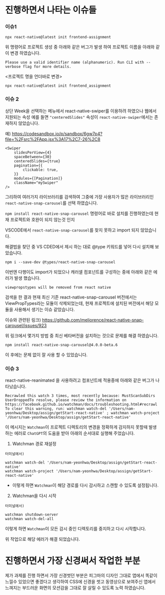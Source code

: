 # 진행하면서 나타는 이슈들

### 이슈1

```shell
npx react-native@latest init frontend-assignment
```

위 명령어로 프로젝트 생성 중 아래와 같은 버그가 발생 하여 프로젝트 이름을 아래와 같이 변경 하였습니다.

`Please use a valid identifier name (alphanumeric).
Run CLI with --verbose flag for more details.`

<프로젝트 명을 언더바로 변경>

```shell
npx react-native@latest init frontend_assignment
```

### 이슈 2

상단 Week을 선택하는 메뉴에서 react-native-swiper를 이용하려 하였으나 웹에서 지원되는 속성 예를 들면 `"centeredSlides"` 속성이 `react-native-swiper`에서는 존재하지 않았습니다.

예) https://codesandbox.io/p/sandbox/6gw7p4?file=%2Fsrc%2FApp.jsx%3A17%2C7-26%2C8

```shell
<Swiper
    slidesPerView={4}
    spaceBetween={30}
    centeredSlides={true}
    pagination={{
        clickable: true,
    }}
    modules={[Pagination]}
    className="mySwiper"
/>
```

그리하여 여러가지 라이브러리를 검색하여 그중에 가장 사용자가 많은 라이브러리인 `react-native-snap-carousel`를 선택 하였습니다.

`npm install react-native-snap-carousel` 명령어로 바로 설치를 진행하였는데 현재 프로젝트와 호완이 되지 않는것 인지

VSCODE에서 `react-native-snap-carousel`를 찾지 못하고 import 되지 않았습니다.

해결법을 찾던 중 VS CDED에서 제시 하는 대로 @type 키워드를 넣어 다시 설치해 보았습니다.

```shell
npm i --save-dev @types/react-native-snap-carousel
```

이번엔 다행이도 import가 되었으나 캐러샐 컴포넌트를 구성하는 중에 아래와 같은 에러가 발생 했습니다.

`viewpropstypes will be removed from react native`

검색을 한 결과 현재 최신 기준 react-native-snap-carousel 버전에서는 ViewPropTypes라는 모듈이 삭제되었는데, 현재 프로젝트에 설치된 버전에서 해당 모듈을 사용해서 생기는 이슈 같았습니다.

이슈와 관련된 링크)
https://github.com/meliorence/react-native-snap-carousel/issues/923

위 링크에서 몇가지 방법 중 최신 베타버전을 설치하는 것으로 문제를 해결 하였습니다.

```shell
npm install react-native-snap-carousel@4.0.0-beta.6
```

이 후에는 문제 없이 잘 사용 할 수 있었습니다.

### 이슈 3

react-native-reanimated 을 사용하려고 컴포넌트에 적용중에 아래와 같은 버그가 나타났습니다.

`Recrawled this watch 3 times, most recently because:
MustScanSubDirs UserDroppedTo resolve, please review the information on
https://facebook.github.io/watchman/docs/troubleshooting.html#recrawl
To clear this warning, run:
watchman watch-del '/Users/nam-yeonhwa/Desktop/assign/getStart-react-native' ; watchman watch-project '/Users/nam-yeonhwa/Desktop/assign/getStart-react-native'`

이 메시지는 `Watchman`이 프로젝트 디렉토리의 변경을 정확하게 감지하지 못할때 발생하는 에러로 `ChatGPT`의 도움을 받아 아래의 순서대로 실행해 주었습니다.

1. Watchman 경로 재설정

`터미널에서)`

```shell
watchman watch-del '/Users/nam-yeonhwa/Desktop/assign/getStart-react-native'
watchman watch-project '/Users/nam-yeonhwa/Desktop/assign/getStart-react-native'
```

- 이렇게 하면 `Watchman`이 해당 경로를 다시 감시하고 스캔할 수 있도록 설정됩니다.

2. Watchman을 다시 시작

`터미널에서)`

```shell
watchman shutdown-server
watchman watch-del-all
```

이렇게 하면 `Watchman`이 모든 감시 중인 디렉토리를 중지하고 다시 시작합니다.

위 작업으로 해당 에러가 해결 되었습니다.

# 진행하면서 가장 신경써서 작업한 부분

제가 과제를 진행 하면서 가장 신경썻던 부분은 피그마의 디자인 그대로 앱에서 똑같이 느낄수 있었으면 좋겠다고 생각하여 CSS에 신경을 썻고
동영상으로 보여주신 앱에서 느껴지는 부드러운 화면의 모션감을 그대로 잘 살릴 수 있도록 노력 하였습니다.

